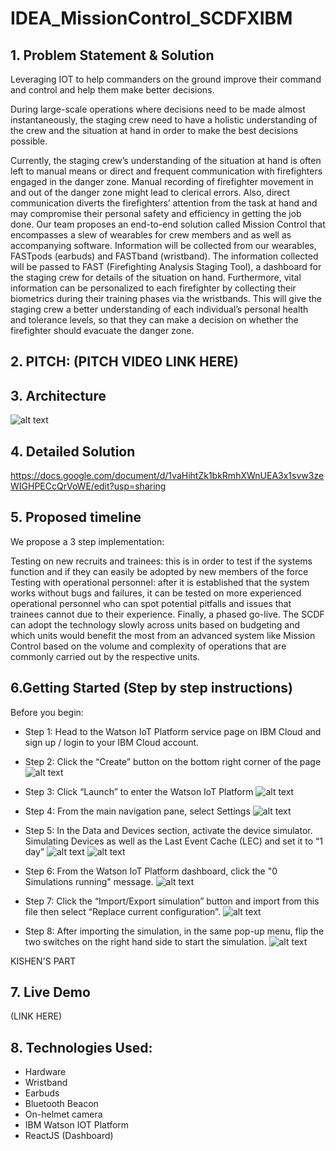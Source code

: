 # IDEA_MissionControl_SCDFXIBM

## 1. Problem Statement & Solution
Leveraging IOT to help commanders on the ground improve their command and control and help them make better decisions.

During large-scale operations where decisions need to be made almost instantaneously, the staging crew need to have a holistic understanding of the crew and the situation at hand in order to make the best decisions possible.

Currently, the staging crew’s understanding of the situation at hand is often left to manual means or direct and frequent communication with firefighters engaged in the danger zone. Manual recording of firefighter movement in and out of the danger zone might lead to clerical errors. Also, direct communication diverts the firefighters’ attention from the task at hand and may compromise their personal safety and efficiency in getting the job done. Our team proposes an end-to-end solution called Mission Control that encompasses a slew of wearables for crew members and as well as accompanying software. Information will be collected from our wearables, FASTpods (earbuds) and FASTband (wristband). The information collected will be passed to FAST (Firefighting Analysis Staging Tool), a dashboard for the staging crew for details of the situation on hand. Furthermore, vital information can be personalized to each firefighter by collecting their biometrics during their training phases via the wristbands. This will give the staging crew a better understanding of each individual’s personal health and tolerance levels, so that they can make a decision on whether the firefighter should evacuate the danger zone.

## 2. PITCH: (PITCH VIDEO LINK HERE)

## 3. Architecture
![alt text](https://github.com/KishenKumarrrrr/IDEA_MissionControl_SCDFXIBM/blob/readme/archi.png?raw=true)

## 4. Detailed Solution
https://docs.google.com/document/d/1vaHihtZk1bkRmhXWnUEA3x1svw3zeWIGHPECcQrVoWE/edit?usp=sharing

## 5. Proposed timeline
We propose a 3 step implementation:

Testing on new recruits and trainees: this is in order to test if the systems function and if they can easily be adopted by new members of the force
Testing with operational personnel: after it is established that the system works without bugs and failures, it can be tested on more experienced operational personnel who can spot potential pitfalls and issues that trainees cannot due to their experience.
Finally, a phased go-live. The SCDF can adopt the technology slowly across units based on budgeting and which units would benefit the most from an advanced system like Mission Control based on the volume and complexity of operations that are commonly carried out by the respective units.

## 6.Getting Started (Step by step instructions)

Before you begin:
- Step 1: Head to the Watson IoT Platform service page on IBM Cloud and sign up / login to your IBM Cloud account.

- Step 2: Click the “Create” button on the bottom right corner of the page
![alt text](https://github.com/KishenKumarrrrr/IDEA_MissionControl_SCDFXIBM/blob/readme/Create.png?raw=true)

- Step 3: Click “Launch” to enter the Watson IoT Platform
![alt text](https://github.com/KishenKumarrrrr/IDEA_MissionControl_SCDFXIBM/blob/readme/Launch.png?raw=true)


- Step 4: From the main navigation pane, select Settings
![alt text](https://github.com/KishenKumarrrrr/IDEA_MissionControl_SCDFXIBM/blob/readme/Settings.png?raw=true)

- Step 5: In the Data and Devices section, activate the device simulator. Simulating Devices as well as the Last Event Cache (LEC) and set it to “1 day”
![alt text](https://github.com/KishenKumarrrrr/IDEA_MissionControl_SCDFXIBM/blob/readme/Device-Sim.png?raw=true)
![alt text](https://github.com/KishenKumarrrrr/IDEA_MissionControl_SCDFXIBM/blob/readme/Last-Event-Cach.png?raw=true)

- Step 6: From the Watson IoT Platform dashboard, click the "0 Simulations running" message.
![alt text](https://github.com/KishenKumarrrrr/IDEA_MissionControl_SCDFXIBM/blob/readme/0Sim.png?raw=true)

- Step 7: Click the “Import/Export simulation” button and import from this file then select “Replace current configuration”.
![alt text](https://github.com/KishenKumarrrrr/IDEA_MissionControl_SCDFXIBM/blob/readme/Import-Export.png?raw=true)

- Step 8: After importing the simulation, in the same pop-up menu, flip the two switches on the right hand side to start the simulation.
![alt text](https://github.com/KishenKumarrrrr/IDEA_MissionControl_SCDFXIBM/blob/readme/Start.png?raw=true)

KISHEN'S PART

## 7. Live Demo
(LINK HERE)

## 8. Technologies Used:
- Hardware
 - Wristband
 - Earbuds
 - Bluetooth Beacon
 - On-helmet camera
- IBM Watson IOT Platform
- ReactJS (Dashboard)
